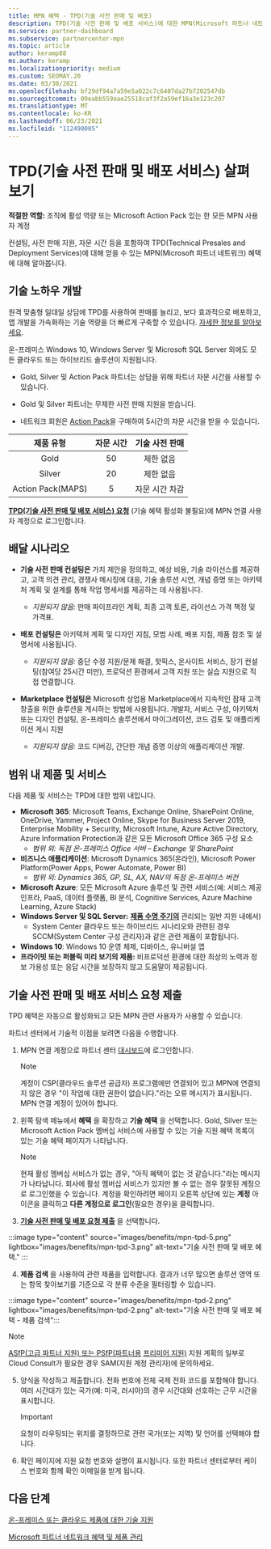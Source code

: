 ```yaml
---
title: MPN 혜택 - TPD(기술 사전 판매 및 배포)
description: TPD(기술 사전 판매 및 배포 서비스)에 대한 MPN(Microsoft 파트너 네트워크) 혜택에 대해 알아보세요.
ms.service: partner-dashboard
ms.subservice: partnercenter-mpn
ms.topic: article
author: keramp88
ms.author: keramp
ms.localizationpriority: medium
ms.custom: SEOMAY.20
ms.date: 03/30/2021
ms.openlocfilehash: bf29df94a7a59e5a022c7c6407da27b7202547db
ms.sourcegitcommit: 09eabb559aae25518caf3f2a59ef16a3e123c207
ms.translationtype: MT
ms.contentlocale: ko-KR
ms.lasthandoff: 06/23/2021
ms.locfileid: "112490005"
---
```

# <a name="explore-technical-presales-and-deployment-services-tpd"></a>TPD(기술 사전 판매 및 배포 서비스) 살펴보기 

**적절한 역할:** 조직에 활성 역량 또는 Microsoft Action Pack 있는 한 모든 MPN 사용자 계정

컨설팅, 사전 판매 지원, 자문 시간 등을 포함하여 TPD(Technical Presales and Deployment Services)에 대해 얻을 수 있는 MPN(Microsoft 파트너 네트워크) 혜택에 대해 알아봅니다.

## <a name="develop-your-technical-know-how"></a>기술 노하우 개발

원격 맞춤형 일대일 상담에 TPD를 사용하여 판매를 늘리고, 보다 효과적으로 배포하고, 앱 개발을 가속화하는 기술 역량을 더 빠르게 구축할 수 있습니다. [자세한 정보를 알아보세요](https://aka.ms/TPD).

온-프레미스 Windows 10, Windows Server 및 Microsoft SQL Server 외에도 모든 클라우드 또는 하이브리드 솔루션이 지원됩니다. 

- Gold, Silver 및 Action Pack 파트너는 상담을 위해 파트너 자문 시간을 사용할 수 있습니다. 

- Gold 및 Silver 파트너는 무제한 사전 판매 지원을 받습니다. 

- 네트워크 회원은 [Action Pack](https://partner.microsoft.com/membership/action-pack)을 구매하여 5시간의 자문 시간을 받을 수 있습니다.  

|     제품 유형    | 자문 시간 |   기술 사전 판매   |
|:-----------------:|:------------------------:|:----------------------:|
|        Gold       |            50            |        제한 없음       |
|       Silver      |            20            |        제한 없음       |
| Action Pack(MAPS) |             5            | 자문 시간 차감 |

**[TPD(기술 사전 판매 및 배포 서비스) 요청](https://partner.microsoft.com/dashboard/mpn/membership/benefits/technical/createadvisoryhours-servicerequest)** (기술 혜택 활성화 불필요)에 MPN 연결 사용자 계정으로 로그인합니다.

## <a name="delivery-scenarios"></a>배달 시나리오

- **기술 사전 판매 컨설팅은** 가치 제안을 정의하고, 예상 비용, 기술 라이선스를 제공하고, 고객 의견 관리, 경쟁사 메시징에 대응, 기술 솔루션 시연, 개념 증명 또는 아키텍처 계획 및 설계를 통해 작업 명세서를 제공하는 데 사용됩니다.

  - *지원되지 않음:* 판매 파이프라인 계획, 최종 고객 토론, 라이선스 가격 책정 및 가격표.


- **배포 컨설팅은** 아키텍처 계획 및 디자인 지침, 모범 사례, 배포 지침, 제품 참조 및 설명서에 사용됩니다.

  - *지원되지 않음:* 중단 수정 지원/문제 해결, 핫픽스, 온사이트 서비스, 장기 컨설팅(참여당 25시간 미만), 프로덕션 환경에서 고객 지원 또는 실습 지원으로 직접 연결합니다. 


- **Marketplace 컨설팅은** Microsoft 상업용 Marketplace에서 지속적인 잠재 고객 창출을 위한 솔루션을 게시하는 방법에 사용됩니다. 개발자, 서비스 구성, 아키텍처 또는 디자인 컨설팅, 온-프레미스 솔루션에서 마이그레이션, 코드 검토 및 애플리케이션 게시 지원

  - *지원되지 않음:* 코드 디버깅, 간단한 개념 증명 이상의 애플리케이션 개발.

## <a name="in-scope-products-and-services"></a>범위 내 제품 및 서비스

다음 제품 및 서비스는 TPD에 대한 범위 내입니다.
- **Microsoft 365**: Microsoft Teams, Exchange Online, SharePoint Online, OneDrive, Yammer, Project Online, Skype for Business Server 2019, Enterprise Mobility + Security, Microsoft Intune, Azure Active Directory, Azure Information Protection과 같은 모든 Microsoft Office 365 구성 요소
  - *범위 외: 독점 온-프레미스 Office 서버 – Exchange 및 SharePoint*
- **비즈니스 애플리케이션**: Microsoft Dynamics 365(온라인), Microsoft Power Platform(Power Apps, Power Automate, Power BI)
  - *범위 외: Dynamics 365, GP, SL, AX, NAV의 독점 온-프레미스 버전*
- **Microsoft Azure**: 모든 Microsoft Azure 솔루션 및 관련 서비스(예: 서비스 제공 인프라, PaaS, 데이터 플랫폼, BI 분석, Cognitive Services, Azure Machine Learning, Azure Stack)
- **Windows Server 및 SQL Server:** **[제품 수명 주기의](/lifecycle/policies/fixed)** 관리되는 일반 지원 내에서)
  - System Center 클라우드 또는 하이브리드 시나리오와 관련된 경우 SCCM(System Center 구성 관리자)과 같은 관련 제품이 포함됩니다.
- **Windows 10**: Windows 10 운영 체제, 디바이스, 유니버설 앱
- **프라이빗 또는 퍼블릭 미리 보기의 제품:** 비프로덕션 환경에 대한 최상의 노력과 정보 가용성 또는 응답 시간을 보장하지 않고 도움말이 제공됩니다.

## <a name="submit-a-technical-presales-and-deployment-services-request"></a>기술 사전 판매 및 배포 서비스 요청 제출 

TPD 혜택은 자동으로 활성화되고 모든 MPN 관련 사용자가 사용할 수 있습니다. 

파트너 센터에서 기술적 이점을 보려면 다음을 수행합니다.

1. MPN 연결 계정으로 파트너 센터 [대시보드](https://partner.microsoft.com/dashboard)에 로그인합니다. 

   > [!NOTE]
   > 계정이 CSP(클라우드 솔루션 공급자) 프로그램에만 연결되어 있고 MPN에 연결되지 않은 경우 "이 작업에 대한 권한이 없습니다."라는 오류 메시지가 표시됩니다. MPN 연결 계정이 있어야 합니다.

2. 왼쪽 탐색 메뉴에서 **혜택** 을 확장하고 **기술 혜택** 을 선택합니다. Gold, Silver 또는 Microsoft Action Pack 멤버십 서비스에 사용할 수 있는 기술 지원 혜택 목록이 있는 기술 혜택 페이지가 나타납니다. 

   > [!NOTE]
   > 현재 활성 멤버십 서비스가 없는 경우, "아직 혜택이 없는 것 같습니다."라는 메시지가 나타납니다. 회사에 활성 멤버십 서비스가 있지만 볼 수 없는 경우 잘못된 계정으로 로그인했을 수 있습니다. 계정을 확인하려면 페이지 오른쪽 상단에 있는 **계정** 아이콘을 클릭하고 **다른 계정으로 로그인**(필요한 경우)을 클릭합니다.

3. **[기술 사전 판매 및 배포 요청 제출](https://partner.microsoft.com/dashboard/mpn/membership/benefits/technical/createadvisoryhours-servicerequest)** 을 선택합니다.

:::image type="content" source="images/benefits/mpn-tpd-5.png" lightbox="images/benefits/mpn-tpd-3.png" alt-text="기술 사전 판매 및 배포 혜택." :::

4. **제품 검색** 을 사용하여 관련 제품을 입력합니다. 결과가 너무 많으면 솔루션 영역 또는 항목 찾아보기를 기준으로 각 분류 수준을 필터링할 수 있습니다.

:::image type="content" source="images/benefits/mpn-tpd-2.png" lightbox="images/benefits/mpn-tpd-2.png" alt-text="기술 사전 판매 및 배포 혜택 - 제품 검색":::

   > [!NOTE]
   > [ASfP(고급 파트너 지원) 또는 PSfP(파트너용](https://partner.microsoft.com/support/advanced-cloud-support) [프리미어 지원)](https://partner.microsoft.com/support/microsoft-services-premier-support) 지원 계획의 일부로 Cloud Consult가 필요한 경우 SAM(지원 계정 관리자)에 문의하세요.

5. 양식을 작성하고 제출합니다. 전화 번호에 전체 국제 전화 코드를 포함해야 합니다. 여러 시간대가 있는 국가(예: 미국, 러시아)의 경우 시간대와 선호하는 근무 시간을 표시합니다.

   > [!IMPORTANT]
   > 요청이 라우팅되는 위치를 결정하므로 관련 국가(또는 지역) 및 언어를 선택해야 합니다.

6. 확인 페이지에 지원 요청 번호와 설명이 표시됩니다. 또한 파트너 센터로부터 케이스 번호와 함께 확인 이메일을 받게 됩니다.

## <a name="next-steps"></a>다음 단계
[온-프레미스 또는 클라우드 제품에 대한 기술 지원](/mpn-benefits-technical-support.md)

[Microsoft 파트너 네트워크 혜택 및 제품 관리](manage-your-partner-network-benefits.md)
